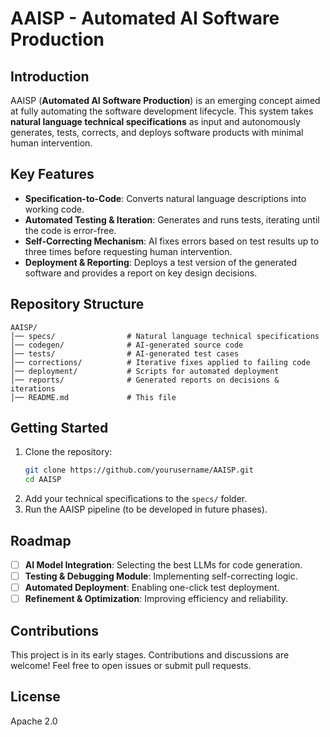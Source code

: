 # AAISP - Automated AI Software Production

## Introduction
AAISP (**Automated AI Software Production**) is an emerging concept aimed at fully automating the software development lifecycle. This system takes **natural language technical specifications** as input and autonomously generates, tests, corrects, and deploys software products with minimal human intervention.

## Key Features
- **Specification-to-Code**: Converts natural language descriptions into working code.
- **Automated Testing & Iteration**: Generates and runs tests, iterating until the code is error-free.
- **Self-Correcting Mechanism**: AI fixes errors based on test results up to three times before requesting human intervention.
- **Deployment & Reporting**: Deploys a test version of the generated software and provides a report on key design decisions.

## Repository Structure
```
AAISP/
│── specs/                # Natural language technical specifications
│── codegen/              # AI-generated source code
│── tests/                # AI-generated test cases
│── corrections/          # Iterative fixes applied to failing code
│── deployment/           # Scripts for automated deployment
│── reports/              # Generated reports on decisions & iterations
│── README.md             # This file
```

## Getting Started
1. Clone the repository:
   ```bash
   git clone https://github.com/yourusername/AAISP.git
   cd AAISP
   ```
2. Add your technical specifications to the `specs/` folder.
3. Run the AAISP pipeline (to be developed in future phases).

## Roadmap
- [ ] **AI Model Integration**: Selecting the best LLMs for code generation.
- [ ] **Testing & Debugging Module**: Implementing self-correcting logic.
- [ ] **Automated Deployment**: Enabling one-click test deployment.
- [ ] **Refinement & Optimization**: Improving efficiency and reliability.

## Contributions
This project is in its early stages. Contributions and discussions are welcome! Feel free to open issues or submit pull requests.

## License
Apache 2.0


